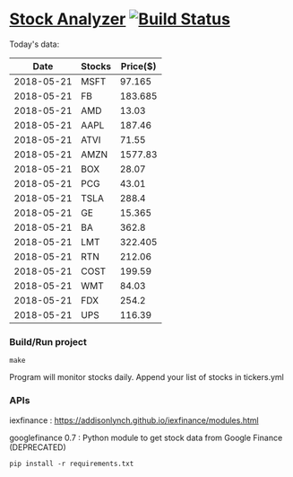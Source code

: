 # [Stock Analyzer](https://ogoyal.github.io/StockAnalyzer/) [![Build Status](https://travis-ci.org/ogoyal/StockAnalyzer.svg?branch=master)](https://travis-ci.org/ogoyal/StockAnalyzer)

Today's data:

| Date| Stocks| Price($) | 
| --- | --- | ---  | 
| 2018-05-21| MSFT| 97.165 | 
| 2018-05-21| FB| 183.685 | 
| 2018-05-21| AMD| 13.03 | 
| 2018-05-21| AAPL| 187.46 | 
| 2018-05-21| ATVI| 71.55 | 
| 2018-05-21| AMZN| 1577.83 | 
| 2018-05-21| BOX| 28.07 | 
| 2018-05-21| PCG| 43.01 | 
| 2018-05-21| TSLA| 288.4 | 
| 2018-05-21| GE| 15.365 | 
| 2018-05-21| BA| 362.8 | 
| 2018-05-21| LMT| 322.405 | 
| 2018-05-21| RTN| 212.06 | 
| 2018-05-21| COST| 199.59 | 
| 2018-05-21| WMT| 84.03 | 
| 2018-05-21| FDX| 254.2 | 
| 2018-05-21| UPS| 116.39 | 

### Build/Run project

```
make
```

Program will monitor stocks daily. Append your list of stocks in tickers.yml

### APIs
iexfinance : https://addisonlynch.github.io/iexfinance/modules.html

googlefinance 0.7 : Python module to get stock data from Google Finance (DEPRECATED)

```
pip install -r requirements.txt
```
